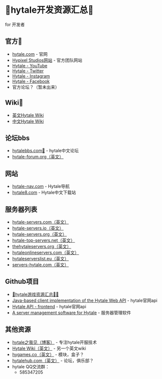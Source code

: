 # 💯hytale开发资源汇总💯

for 开发者

## 官方:star2:
* [hytale.com](https://hytale.com/)  - 官网
* [Hypixel Studios网站](https://hypixelstudios.com/) - 官方团队网站
* [Hytale - YouTube](https://www.youtube.com/Hytale)
* [Hytale - Twitter](https://twitter.com/Hytale)
* [Hytale - Instagram](https://www.instagram.com/HytaleGame/)
* [Hytale - Facebook](https://www.facebook.com/HytaleGame)
* 官方论坛？（暂未出来）

## Wiki:star2:
* [英文Hytale Wiki](https://hytale.gamepedia.com/Hytale_Wiki)
* [中文Hytale Wiki](https://hytale-zh.gamepedia.com/Hytale_Wiki)

## 论坛bbs
* [hytalebbs.com:star2:](https://hytalebbs.com) - hytale中文论坛
* [hytale-forum.org（英文）](https://hytale-forum.org/)

## 网站
* [hytale-nav.com](https://hytale-nav.com/) - Hytale导航
* [hytale8.com](https://www.hytale8.com/) - Hytale中文下载站

## 服务器列表
* [hytale-servers.com（英文）](https://hytale-servers.com/)
* [hytale-servers.io（英文）](https://hytale-servers.io/)
* [hytale-servers.org（英文）](https://hytale-servers.org/)
* [hytale-top-servers.net（英文）](https://hytale-top-servers.net/)
* [thehytaleservers.org（英文）](https://thehytaleservers.org/)
* [hytaleonlineservers.com（英文）](https://hytaleonlineservers.com/)
* [hytaleserverslist.eu（英文）](https://hytaleserverslist.eu/)
* [servers-hytale.com（英文）](https://servers-hytale.com/)

## Github项目
* [💯hytale游戏资源汇总💯:star2:](https://github.com/hytaleme/awesome-hytale)
* [Java-based client implementation of the Hytale Web API](https://github.com/HytaleMarket/hytale-web-api-client-java) - hytale官网api
* [Hytale API - frontend](https://github.com/sdieunidou/hytale-api) - hytale官网api
* [A server management software for Hytale](https://github.com/NurMarvin/Hycloud) - 服务器管理软件

## 其他资源
* [hytale之我见（博客）](https://www.hytaleme.com/) - 专注hytale开服技术
* [Hytale Wiki（英文）](https://hytale.fandom.com/wiki/Hytale_Wiki) - 另一个英文wiki
* [hygames.co（英文）](https://www.hygames.co/) - 模块，盒子？
* [hytalehub.com（英文）](https://hytalehub.com/) - 论坛，俱乐部？
* hytale QQ交流群：
  * 585347205
